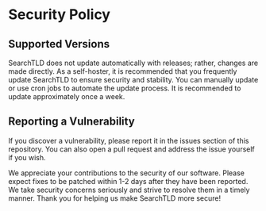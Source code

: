 # Security Policy

## Supported Versions

SearchTLD does not update automatically with releases; rather, changes are made directly.
As a self-hoster, it is recommended that you frequently update SearchTLD to ensure security and stability.
You can manually update or use cron jobs to automate the update process.
It is recommended to update approximately once a week.

## Reporting a Vulnerability

If you discover a vulnerability, please report it in the issues section of this repository.
You can also open a pull request and address the issue yourself if you wish.

We appreciate your contributions to the security of our software.
Please expect fixes to be patched within 1-2 days after they have been reported.
We take security concerns seriously and strive to resolve them in a timely manner.
Thank you for helping us make SearchTLD more secure!

